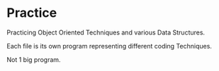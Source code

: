 # Practice
Practicing Object Oriented Techniques and various Data Structures.

Each file is its own program representing different coding Techniques.

Not 1 big program.
